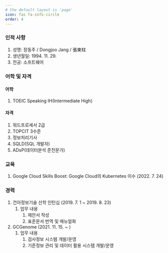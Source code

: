 ```yaml
---
# the default layout is 'page'
icon: fas fa-info-circle
order: 4
---
```


### 인적 사항
1. 성명: 장동주 / Dongjoo Jang / 張東柱
2. 생년월일: 1994. 11. 29.
3. 전공: 소프트웨어

### 어학 및 자격
#### 어학
1. TOEIC Speaking IH(Intermediate High)

#### 자격
1. 워드프로세서 2급
2. TOPCIT 3수준
3. 정보처리기사
4. SQLD(SQL 개발자)
5. ADsP(데이터분석 준전문가)

### 교육
1. Google Cloud Skills Boost: Google Cloud의 Kubernetes 이수 (2022. 7. 24)

### 경력
1. 건아정보기술 산학 인턴십 (2019. 7. 1 ~ 2019. 8. 23)
   1. 업무 내용
      1. 제안서 작성
      2. 표준문서 번역 및 매뉴얼화
2. GCGenome (2021. 11. 15. ~ )
   1. 업무 내용
      1. 검사정보 시스템 개발/운영
      2. 기준정보 관리 및 데이터 활용 시스템 개발/운영
